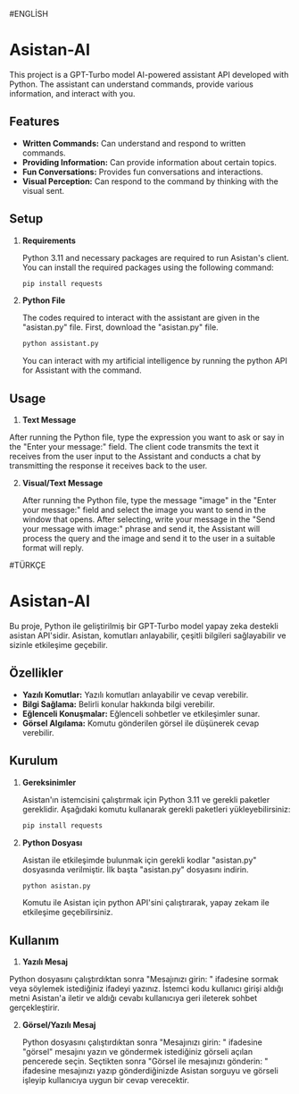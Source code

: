 #ENGLİSH
# Asistan-AI

This project is a GPT-Turbo model AI-powered assistant API developed with Python. The assistant can understand commands, provide various information, and interact with you.

## Features

- **Written Commands:** Can understand and respond to written commands.
- **Providing Information:** Can provide information about certain topics.
- **Fun Conversations:** Provides fun conversations and interactions.
- **Visual Perception:** Can respond to the command by thinking with the visual sent.

## Setup

1. **Requirements**

   Python 3.11 and necessary packages are required to run Asistan's client. You can install the required packages using the following command:

   ```bash
   pip install requests
   ```
2. **Python File**

   The codes required to interact with the assistant are given in the "asistan.py" file. First, download the "asistan.py" file.
   ```bash
   python assistant.py
   ```
   You can interact with my artificial intelligence by running the python API for Assistant with the command.

## Usage

1. **Text Message**
   
  After running the Python file, type the expression you want to ask or say in the "Enter your message:" field.
  The client code transmits the text it receives from the user input to the Assistant and conducts a chat by transmitting the response it receives back to the user.

2. **Visual/Text Message**

   After running the Python file, type the message "image" in the "Enter your message:" field and select the image you want to send in the window that opens.
   After selecting, write your message in the "Send your message with image:" phrase and send it, the Assistant will process the query and the image and        send it to the user in a suitable format will reply.

#TÜRKÇE
# Asistan-AI

Bu proje, Python ile geliştirilmiş bir GPT-Turbo model yapay zeka destekli asistan API'sidir. Asistan, komutları anlayabilir, çeşitli bilgileri sağlayabilir ve sizinle etkileşime geçebilir.

## Özellikler

- **Yazılı Komutlar:** Yazılı komutları anlayabilir ve cevap verebilir.
- **Bilgi Sağlama:** Belirli konular hakkında bilgi verebilir.
- **Eğlenceli Konuşmalar:** Eğlenceli sohbetler ve etkileşimler sunar.
- **Görsel Algılama:** Komutu gönderilen görsel ile düşünerek cevap verebilir.

## Kurulum

1. **Gereksinimler**

   Asistan'ın istemcisini çalıştırmak için Python 3.11 ve gerekli paketler gereklidir. Aşağıdaki komutu kullanarak gerekli paketleri yükleyebilirsiniz:

   ```bash
   pip install requests
   ```
2. **Python Dosyası**

   Asistan ile etkileşimde bulunmak için gerekli kodlar "asistan.py" dosyasında verilmiştir. İlk başta "asistan.py" dosyasını indirin.
   ```bash
   python asistan.py
   ```
   Komutu ile Asistan için python API'sini çalıştırarak, yapay zekam ile etkileşime geçebilirsiniz.

## Kullanım

1. **Yazılı Mesaj**
   
  Python dosyasını çalıştırdıktan sonra "Mesajınızı girin: " ifadesine sormak veya söylemek istediğiniz ifadeyi yazınız.
  İstemci kodu kullanıcı girişi aldığı metni Asistan'a iletir ve aldığı cevabı kullanıcıya geri ileterek sohbet gerçekleştirir.

2. **Görsel/Yazılı Mesaj**

   Python dosyasını çalıştırdıktan sonra "Mesajınızı girin: " ifadesine "görsel" mesajını yazın ve göndermek istediğiniz görseli açılan pencerede seçin.
   Seçtikten sonra "Görsel ile mesajınızı gönderin: " ifadesine mesajınızı yazıp gönderdiğinizde Asistan sorguyu ve görseli işleyip kullanıcıya uygun bir
   cevap verecektir.
